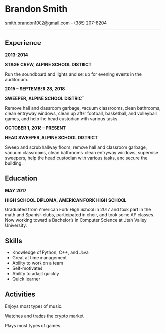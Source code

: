 # Brandon Smith
smith.brandon1002@gmail.com - (385) 207-8204

---

## Experience
**2013-2014**

**STAGE CREW, ALPINE SCHOOL DISTRICT**

Run the soundboard and lights and set up for evening events in the auditorium.

**2015 – SEPTEMBER 28, 2018**

**SWEEPER, ALPINE SCHOOL DISTRICT**

Remove hall and classroom garbage, vacuum classrooms, clean bathrooms, clean entryway windows, clean up after football, basketball, and volleyball games, and help the head custodian with various tasks.

**OCTOBER 1, 2018 – PRESENT**

**HEAD SWEEPER, ALPINE SCHOOL DISTRICT**

Sweep and scrub hallway floors, remove hall and classroom garbage, vacuum classrooms, clean bathrooms, clean entryway windows, supervise sweepers, help the head custodian with various tasks, and secure the building.

## Education
**MAY 2017**

**HIGH SCHOOL DIPLOMA, AMERICAN FORK HIGH SCHOOL**

Graduated from American Fork High School in 2017 and took part in the math and Spanish clubs, participated in choir, and took some AP classes. Now working toward a Bachelor’s in Computer Science at Utah Valley University.

## Skills
* Knowledge of Python, C++, and Java
* Great at time management
* Ability to work on a team
* Self-motivated
* Ability to adapt quickly
* Quick learner

## Activities
Enjoys most types of music.

Watches and trades the crypto market.

Plays most types of games.
